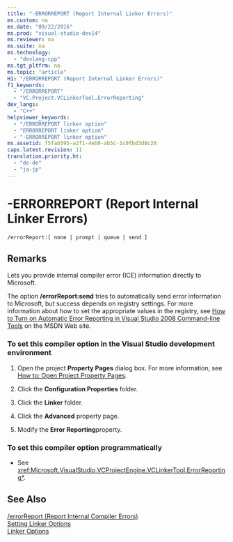 ```yaml
---
title: "-ERRORREPORT (Report Internal Linker Errors)"
ms.custom: na
ms.date: "09/22/2016"
ms.prod: "visual-studio-dev14"
ms.reviewer: na
ms.suite: na
ms.technology: 
  - "devlang-cpp"
ms.tgt_pltfrm: na
ms.topic: "article"
H1: "/ERRORREPORT (Report Internal Linker Errors)"
f1_keywords: 
  - "/ERRORREPORT"
  - "VC.Project.VCLinkerTool.ErrorReporting"
dev_langs: 
  - "C++"
helpviewer_keywords: 
  - "/ERRORREPORT linker option"
  - "ERRORREPORT linker option"
  - "-ERRORREPORT linker option"
ms.assetid: f5fab595-a2f1-4eb0-ab5c-1c0fbd3d8c28
caps.latest.revision: 11
translation.priority.ht: 
  - "de-de"
  - "ja-jp"
---
```

# -ERRORREPORT (Report Internal Linker Errors)
```  
/errorReport:[ none | prompt | queue | send ]  
```  
  
## Remarks  
 Lets you provide internal compiler error (ICE) information directly to Microsoft.  
  
 The option **/errorReport:send** tries to automatically send error information to Microsoft, but success depends on registry settings. For more information about how to set the appropriate values in the registry, see [How to Turn on Automatic Error Reporting in Visual Studio 2008 Command-line Tools](http://go.microsoft.com/fwlink/?LinkID=184695) on the MSDN Web site.  
  
### To set this compiler option in the Visual Studio development environment  
  
1.  Open the project **Property Pages** dialog box. For more information, see [How to: Open Project Property Pages](../Topic/How%20to:%20Open%20Project%20Property%20Pages.md).  
  
2.  Click the **Configuration Properties** folder.  
  
3.  Click the **Linker** folder.  
  
4.  Click the **Advanced** property page.  
  
5.  Modify the **Error Reporting**property.  
  
### To set this compiler option programmatically  
  
-   See <xref:Microsoft.VisualStudio.VCProjectEngine.VCLinkerTool.ErrorReporting*>.  
  
## See Also  
 [/errorReport (Report Internal Compiler Errors)](../VS_csharp/-errorreport--report-internal-compiler-errors-.md)   
 [Setting Linker Options](../VS_csharp/setting-linker-options.md)   
 [Linker Options](../VS_csharp/linker-options.md)